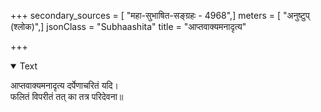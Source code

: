 +++
secondary_sources = [ "महा-सुभाषित-सङ्ग्रहः - 4968",]
meters = [ "अनुष्टुप् (श्लोक)",]
jsonClass = "Subhaashita"
title = "आप्तवाक्यमनादृत्य"

+++

<details open><summary>Text</summary>

आप्तवाक्यमनादृत्य दर्पेणाचरितं यदि।  
फलितं विपरीतं तत् का तत्र परिदेवना॥
</details>

